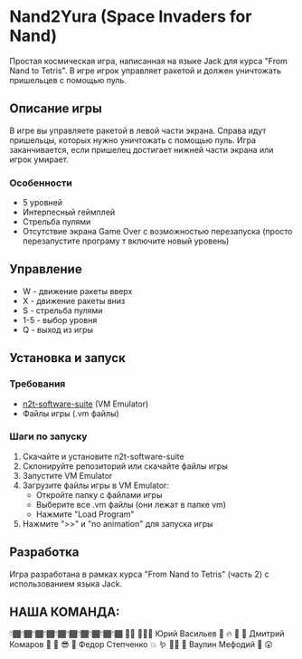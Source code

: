 # Nand2Yura (Space Invaders for Nand)

Простая космическая игра, написанная на языке Jack для курса "From Nand to Tetris". В игре игрок управляет ракетой и должен уничтожать пришельцев с помощью пуль.

## Описание игры

В игре вы управляете ракетой в левой части экрана. Справа идут пришельцы, которых нужно уничтожать с помощью пуль. Игра заканчивается, если пришелец достигает нижней части экрана или игрок умирает.

### Особенности
- 5 уровней
- Интерпесный геймплей
- Стрельба пулями
- Отсутствие экрана Game Over с возможностью перезапуска (просто перезапустите програму т включите новый уровень)

## Управление
- W - движение ракеты вверх
- X - движение ракеты вниз
- S - стрельба пулями
- 1-5 - выбор уровня
- Q - выход из игры

## Установка и запуск

### Требования
- [n2t-software-suite](https://www.nand2tetris.org/software) (VM Emulator)
- Файлы игры (.vm файлы)

### Шаги по запуску
1. Скачайте и установите n2t-software-suite
2. Склонируйте репозиторий или скачайте файлы игры
3. Запустите VM Emulator
4. Загрузите файлы игры в VM Emulator:
   - Откройте папку с файлами игры
   - Выберите все .vm файлы (они лежат в папке vm)
   - Нажмите "Load Program"
5. Нажмите ">>" и "no animation" для запуска игры 

## Разработка
Игра разработана в рамках курса "From Nand to Tetris" (часть 2) с использованием языка Jack.

## НАША КОМАНДА:
👇🏾👇🏾👇🏾👇🏾👇🏾👇🏾👇🏾👇🏾👇🏾👇🏾
🧔‍♀️ 🧑🏿‍💻 Юрий Васильев 🌈 🔥
🎩 🌟 Дмитрий Комаров 🦁 🐚 
😎 🌿 Федор Степченко 💥 🪱
😶‍🌫 🫢 Ваулин Мефодий 🤫 😲